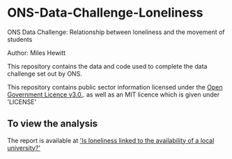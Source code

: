 # ONS-Data-Challenge-Loneliness
ONS Data Challenge: Relationship between loneliness and the movement of students

Author:
Miles Hewitt

This repository contains the data and code used to complete the data challenge set out by ONS.

This repository contains public sector information licensed under the [Open Government Licence v3.0.](http://www.nationalarchives.gov.uk/doc/open-government-licence/version/3/). as well as an MIT licence which is given under 'LICENSE'

## To view the analysis
The report is available at ['Is loneliness linked to the availability of a local university?'](https://www.mileshewitt.com/projects/lonelinessuniversity)

#
